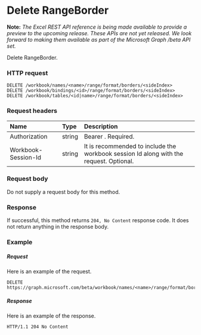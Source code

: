 # Delete RangeBorder

**Note:** _The Excel REST API reference is being made available to provide a preview to the upcoming release. These APIs are not yet released. We look forward to making them available as part of the Microsoft Graph /beta API set._

Delete RangeBorder.
### HTTP request
<!-- { "blockType": "ignored" } -->
```http
DELETE /workbook/names/<name>/range/format/borders/<sideIndex>
DELETE /workbook/bindings/<id>/range/format/borders/<sideIndex>
DELETE /workbook/tables/<id|name>/range/format/borders/<sideIndex>

```
### Request headers
| Name       | Type | Description|
|:---------------|:--------|:----------|
| Authorization  |string | Bearer <token>. Required.| 
| Workbook-Session-Id  |string |It is recommended to include the workbook session Id along with the request. Optional.|

### Request body
Do not supply a request body for this method.


### Response
If successful, this method returns `204, No Content` response code. It does not return anything in the response body.

### Example
##### Request
Here is an example of the request.
<!-- {
  "blockType": "request",
  "name": "delete_rangeborder"
}-->
```http
DELETE https://graph.microsoft.com/beta/workbook/names/<name>/range/format/borders/<sideIndex>
```
##### Response
Here is an example of the response.
<!-- {
  "blockType": "response",
  "truncated": false
} -->
```http
HTTP/1.1 204 No Content
```

<!-- uuid: 8fcb5dbc-d5aa-4681-8e31-b001d5168d79
2015-10-25 14:57:30 UTC -->
<!-- {
  "type": "#page.annotation",
  "description": "Delete RangeBorder",
  "keywords": "",
  "section": "documentation",
  "tocPath": ""
}-->